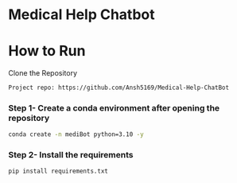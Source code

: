 # Medical Help Chatbot

# How to Run

Clone the Repository
```bash
Project repo: https://github.com/Ansh5169/Medical-Help-ChatBot
```
### Step 1- Create a conda environment after opening the repository
```bash
conda create -n mediBot python=3.10 -y
```

### Step 2- Install the requirements
```bash
pip install requirements.txt
```
